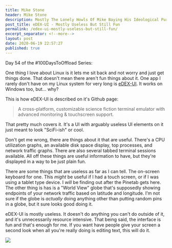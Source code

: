 ```yaml
---
title: Mike Stone
header: Mike Stone
description: Mostly The Lonely Howls Of Mike Baying His Ideological Purity At The Moon
post_title: eDEX-UI - Mostly Useless But Still Fun
permalink: /edex-ui-mostly-useless-but-still-fun/
excerpt_separator: <!--more-->
layout: post
date: 2020-06-19 22:57:27
published: true
---
```


Day 54 of the #100DaysToOffload Series:

One thing I love about Linux is it lets me sit back and not worry and just get things done. That doesn't mean there aren't fun things about it. One app I rarely don't have on my Linux system for very long is [eDEX-UI](https://github.com/GitSquared/edex-ui). It works on Windows too, but... why? 

<!--more-->

This is how eDEX-UI is described on it's Github page:

> A cross-platform, customizable science fiction terminal emulator with advanced monitoring & touchscreen support.

That pretty much covers it. It's a UI with arguably useless UI elements on it just meant to look "SciFi-ish" or cool. 

Don't get me wrong, there are things about it that are useful. There's a CPU utilization graphs, an available disk space display, top processes, and network traffic graphs. There are also several tabbed terminal sessions available. All off these things are useful information to have, but they're displayed in a way to be just plain fun. 

There are some things that are useless as far as I can tell. The on-screen keyboard for one. This _might_ be useful if I had a touch screen, or if I was using a tablet type device. I _will_ be finding out after the Pinetab gets here. The other thing is has is a "World View" globe that's supposedly showing endpoints of your network traffic based on latitude and longitude. I'm not sure if the globe is _actually_ doing anything other than putting random pins in a globe, but it sure looks good doing it.

eDEX-UI is mostly useless. It doesn't do anything you can't do outside of it, and it's unnecessarily resource intensive. That being said, the interface is fun and that's enough for me. If you want have people give your screen a second look when all you're really doing is editing text, this will do it. 

![](https://i.snap.as/9OpwHpr.png)